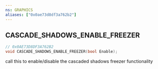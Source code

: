 ```yaml
---
ns: GRAPHICS
aliases: ["0x0ae73d8df3a762b2"]
---
```

## CASCADE_SHADOWS_ENABLE_FREEZER

```c
// 0x0AE73D8DF3A762B2
void CASCADE_SHADOWS_ENABLE_FREEZER(bool Enable);
```

call this to enable/disable the cascaded shadows freezer functionality

